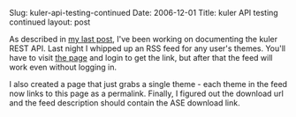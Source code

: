 Slug: kuler-api-testing-continued
Date: 2006-12-01
Title: kuler API testing continued
layout: post

As described in [my last post](http://redmonk.net/archives/2006/11/29/adobes-kuler-api-exposed/), I&#39;ve been working on documenting the kuler REST API. Last night I whipped up an RSS feed for any user&#39;s themes. You&#39;ll have to visit [the page](http://deliciouslymeta.com/kuler/) and login to get the link, but after that the feed will work even without logging in.

I also created a page that just grabs a single theme - each theme in the feed now links to this page as a permalink. Finally, I figured out the download url and the feed description should contain the ASE download link.
